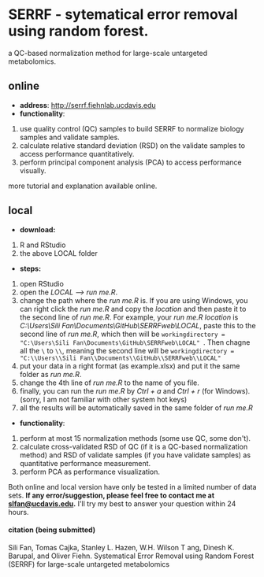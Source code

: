 # SERRF - sytematical error removal using random forest.
a QC-based normalization method for large-scale untargeted metabolomics.

## online
* **address**: http://serrf.fiehnlab.ucdavis.edu
* **functionality**: 
1. use quality control (QC) samples to build SERRF to normalize biology samples and validate samples.
2. calculate relative standard deviation (RSD) on the validate samples to access performance quantitatively.
3. perform principal component analysis (PCA) to access performance visually.

more tutorial and explanation available online.

## local
* **download:**
1. R and RStudio
2. the above LOCAL folder
* **steps:**
1. open RStudio
2. open the *LOCAL --> run me.R*.
3. change the path where the *run me.R* is. If you are using Windows, you can right click the *run me.R* and copy the *location* and then paste it to the second line of *run me.R*. For example, your *run me.R location* is *C:\Users\Sili Fan\Documents\GitHub\SERRFweb\LOCAL*, paste this to the second line of *run me.R*, which then will be `workingdirectory = "C:\Users\Sili Fan\Documents\GitHub\SERRFweb\LOCAL" `. Then chagne all the `\` to `\\`, meaning the second line will be `workingdirectory = "C:\\Users\\Sili Fan\\Documents\\GitHub\\SERRFweb\\LOCAL" `
4. put your data in a right format (as example.xlsx) and put it the same folder as *run me.R*. 
5. change the 4th line of *run me.R* to the name of you file.
6. finally, you can run the *run me.R* by *Ctrl + a* and *Ctrl + r* (for Windows). (sorry, I am not familiar with other system hot keys)
7. all the results will be automatically saved in the same folder of *run me.R*
* **functionality**:
1. perform at most 15 normalization methods (some use QC, some don't).
2. calculate cross-validated RSD of QC (if it is a QC-based normalization method) and RSD of validate samples (if you have validate samples) as quantitative performance measurement.
3. perform PCA as performance visualization.

Both online and local version have only be tested in a limited number of data sets. **If any error/suggestion, please feel free to contact me at slfan@ucdavis.edu.** I'll try my best to answer your question within 24 hours. 

#### citation (being submitted)
Sili Fan, Tomas Cajka, Stanley L. Hazen, W.H. Wilson T ang, Dinesh K. Barupal, and Oliver Fiehn. Systematical Error Removal using Random Forest (SERRF) for large-scale untargeted metabolomics
